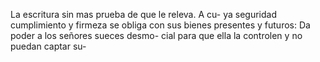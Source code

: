 La escritura sin mas prueba de que le releva. A cu- ya seguridad cumplimiento y firmeza se obliga con sus bienes presentes y futuros: Da poder a los señores sueces desmo- cial para que ella la controlen y no puedan captar su-
